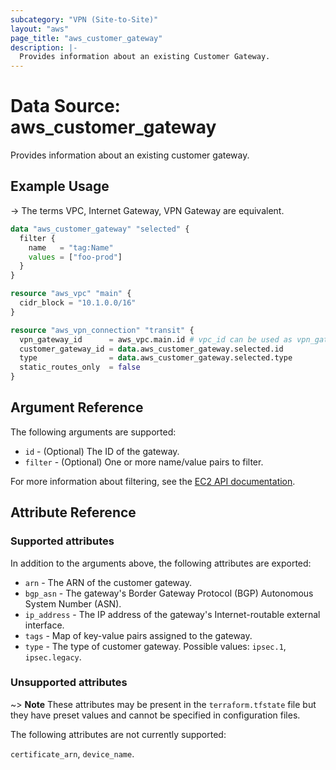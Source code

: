 ```yaml
---
subcategory: "VPN (Site-to-Site)"
layout: "aws"
page_title: "aws_customer_gateway"
description: |-
  Provides information about an existing Customer Gateway.
---
```


# Data Source: aws_customer_gateway

Provides information about an existing customer gateway.

## Example Usage

-> The terms VPC, Internet Gateway, VPN Gateway are equivalent.

```terraform
data "aws_customer_gateway" "selected" {
  filter {
    name   = "tag:Name"
    values = ["foo-prod"]
  }
}

resource "aws_vpc" "main" {
  cidr_block = "10.1.0.0/16"
}

resource "aws_vpn_connection" "transit" {
  vpn_gateway_id      = aws_vpc.main.id # vpc_id can be used as vpn_gateway_id
  customer_gateway_id = data.aws_customer_gateway.selected.id
  type                = data.aws_customer_gateway.selected.type
  static_routes_only  = false
}
```

## Argument Reference

The following arguments are supported:

* `id` - (Optional) The ID of the gateway.
* `filter` - (Optional) One or more name/value pairs to filter.

For more information about filtering, see the [EC2 API documentation][describe-customer-gateways].

## Attribute Reference

### Supported attributes

In addition to the arguments above, the following attributes are exported:

* `arn` - The ARN of the customer gateway.
* `bgp_asn` - The gateway's Border Gateway Protocol (BGP) Autonomous System Number (ASN).
* `ip_address` - The IP address of the gateway's Internet-routable external interface.
* `tags` - Map of key-value pairs assigned to the gateway.
* `type` - The type of customer gateway. Possible values: `ipsec.1`, `ipsec.legacy`.

### Unsupported attributes

~> **Note** These attributes may be present in the `terraform.tfstate` file but they have preset values and cannot be specified in configuration files.

The following attributes are not currently supported:

`certificate_arn`, `device_name`.

[describe-customer-gateways]: https://docs.cloud.croc.ru/en/api/ec2/customer_gateways/DescribeCustomerGateways.html
